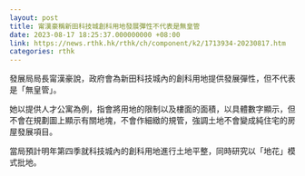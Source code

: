 ```yaml
---
layout: post
title: 甯漢豪稱新田科技城創科用地發展彈性不代表是無皇管
date: 2023-08-17 18:25:37.000000000 +08:00
link: https://news.rthk.hk/rthk/ch/component/k2/1713934-20230817.htm
categories: rthk
---
```


發展局局長甯漢豪說，政府會為新田科技城內的創科用地提供發展彈性，但不代表是「無皇管」。

她以提供人才公寓為例，指會將用地的限制以及樓面的面積，以具體數字顯示，但不會在規劃圖上顯示有關地塊，不會作細緻的規管，強調土地不會變成純住宅的房屋發展項目。

當局預計明年第四季就科技城內的創科用地進行土地平整，同時研究以「地花」模式批地。
